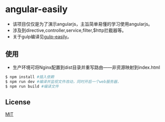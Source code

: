 # angular-easily
* 该项目仅仅是为了演示angularjs，主旨简单易懂的学习使用angularjs。
* 涉及到directive,controller,service,filter,$http拦截器等。
* 关于gulp编译见[gulp-easily](https://github.com/yujingwyh/gulp-easily)。

## 使用
* 生产环境可将Nginx配置到dist目录并重写路由——非资源映射到index.html

``` bash
$ npm install #插入依赖
$ npm run dev #编译并监视文件改动，同时开启一个web服务器，
$ npm run build #编译文件
```
## License
[MIT](http://opensource.org/licenses/MIT)

